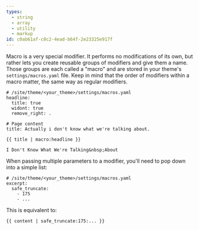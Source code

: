 ```yaml
---
types:
  - string
  - array
  - utility
  - markup
id: c0ab61af-c0c2-4ead-b64f-2e23325e917f
---
```

Macro is a very special modifier. It performs no modifications of its own, but rather lets you create reusable groups of modifiers and give them a name. Those groups are each called a "macro" and are stored in your theme's `settings/macros.yaml` file. Keep in mind that the order of modifiers within a macro matter, the same way as regular modifiers.


```.language-yaml
# /site/theme/<your_theme>/settings/macros.yaml
headline:
  title: true
  widont: true
  remove_right: .

# Page content
title: Actually i don't know what we're talking about.
```

```
{{ title | macro:headline }}
```

```.language-output
I Don't Know What We're Talking&nbsp;About
```

When passing multiple parameters to a modifier, you'll need to pop down into a simple list:

```.language-yaml
# /site/theme/<your_theme>/settings/macros.yaml
excerpt:
  safe_truncate: 
    - 175
    - ...
```

This is equivalent to:

```
{{ content | safe_truncate:175:... }}
```
